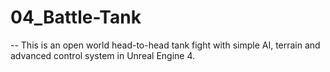 # 04_Battle-Tank
--
This is an open world head-to-head tank fight with simple AI, terrain and advanced control system in Unreal Engine 4.
